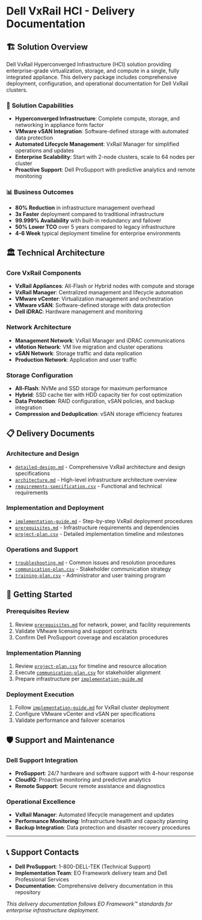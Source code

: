 # Dell VxRail HCI - Delivery Documentation

## 🏗️ **Solution Overview**

Dell VxRail Hyperconverged Infrastructure (HCI) solution providing enterprise-grade virtualization, storage, and compute in a single, fully integrated appliance. This delivery package includes comprehensive deployment, configuration, and operational documentation for Dell VxRail clusters.

### 🎯 **Solution Capabilities**
- **Hyperconverged Infrastructure**: Complete compute, storage, and networking in appliance form factor
- **VMware vSAN Integration**: Software-defined storage with automated data protection
- **Automated Lifecycle Management**: VxRail Manager for simplified operations and updates
- **Enterprise Scalability**: Start with 2-node clusters, scale to 64 nodes per cluster
- **Proactive Support**: Dell ProSupport with predictive analytics and remote monitoring

### 📊 **Business Outcomes**
- **80% Reduction** in infrastructure management overhead
- **3x Faster** deployment compared to traditional infrastructure
- **99.999% Availability** with built-in redundancy and failover
- **50% Lower TCO** over 5 years compared to legacy infrastructure
- **4-6 Week** typical deployment timeline for enterprise environments

## 🏛️ **Technical Architecture**

### **Core VxRail Components**
- **VxRail Appliances**: All-Flash or Hybrid nodes with compute and storage
- **VxRail Manager**: Centralized management and lifecycle automation
- **VMware vCenter**: Virtualization management and orchestration
- **VMware vSAN**: Software-defined storage with data protection
- **Dell iDRAC**: Hardware management and monitoring

### **Network Architecture**
- **Management Network**: VxRail Manager and iDRAC communications
- **vMotion Network**: VM live migration and cluster operations
- **vSAN Network**: Storage traffic and data replication
- **Production Network**: Application and user traffic

### **Storage Configuration**
- **All-Flash**: NVMe and SSD storage for maximum performance
- **Hybrid**: SSD cache tier with HDD capacity tier for cost optimization
- **Data Protection**: RAID configuration, vSAN policies, and backup integration
- **Compression and Deduplication**: vSAN storage efficiency features

## 📋 **Delivery Documents**

### **Architecture and Design**
- [`detailed-design.md`](./detailed-design.md) - Comprehensive VxRail architecture and design specifications
- [`architecture.md`](./architecture.md) - High-level infrastructure architecture overview
- [`requirements-specification.csv`](./requirements-specification.csv) - Functional and technical requirements

### **Implementation and Deployment**
- [`implementation-guide.md`](./implementation-guide.md) - Step-by-step VxRail deployment procedures
- [`prerequisites.md`](./prerequisites.md) - Infrastructure requirements and dependencies
- [`project-plan.csv`](./project-plan.csv) - Detailed implementation timeline and milestones

### **Operations and Support**
- [`troubleshooting.md`](./troubleshooting.md) - Common issues and resolution procedures
- [`communication-plan.csv`](./communication-plan.csv) - Stakeholder communication strategy
- [`training-plan.csv`](./training-plan.csv) - Administrator and user training program

## 🚀 **Getting Started**

### **Prerequisites Review**
1. Review [`prerequisites.md`](./prerequisites.md) for network, power, and facility requirements
2. Validate VMware licensing and support contracts
3. Confirm Dell ProSupport coverage and escalation procedures

### **Implementation Planning**
1. Review [`project-plan.csv`](./project-plan.csv) for timeline and resource allocation
2. Execute [`communication-plan.csv`](./communication-plan.csv) for stakeholder alignment
3. Prepare infrastructure per [`implementation-guide.md`](./implementation-guide.md)

### **Deployment Execution**
1. Follow [`implementation-guide.md`](./implementation-guide.md) for VxRail cluster deployment
2. Configure VMware vCenter and vSAN per specifications
3. Validate performance and failover scenarios

## 🛡️ **Support and Maintenance**

### **Dell Support Integration**
- **ProSupport**: 24/7 hardware and software support with 4-hour response
- **CloudIQ**: Proactive monitoring and predictive analytics
- **Remote Support**: Secure remote assistance and diagnostics

### **Operational Excellence**
- **VxRail Manager**: Automated lifecycle management and updates
- **Performance Monitoring**: Infrastructure health and capacity planning
- **Backup Integration**: Data protection and disaster recovery procedures

---

## 📞 **Support Contacts**

- **Dell ProSupport**: 1-800-DELL-TEK (Technical Support)
- **Implementation Team**: EO Framework delivery team and Dell Professional Services
- **Documentation**: Comprehensive delivery documentation in this repository

*This delivery documentation follows EO Framework™ standards for enterprise infrastructure deployment.*